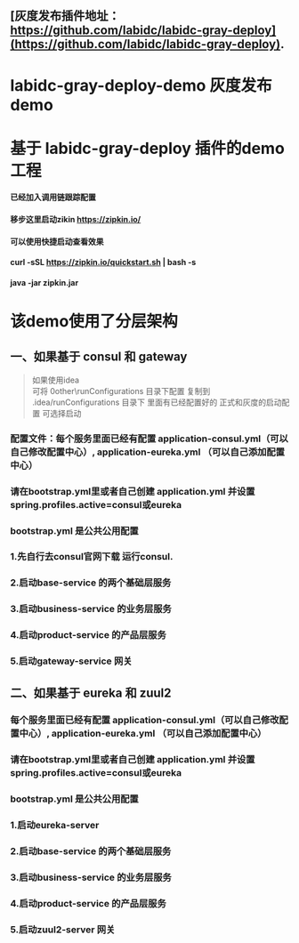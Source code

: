 ## [灰度发布插件地址：https://github.com/labidc/labidc-gray-deploy](https://github.com/labidc/labidc-gray-deploy).

# labidc-gray-deploy-demo 灰度发布demo
# 基于 labidc-gray-deploy 插件的demo 工程 
#### 已经加入调用链跟踪配置
####  移步这里启动zikin https://zipkin.io/
#### 可以使用快捷启动查看效果
#### curl -sSL https://zipkin.io/quickstart.sh | bash -s
#### java -jar zipkin.jar


# 该demo使用了分层架构

## 一、如果基于 consul 和 gateway
> 如果使用idea  
> 可将 0other\runConfigurations 目录下配置 复制到 .idea/runConfigurations 目录下
> 里面有已经配置好的 正式和灰度的启动配置 可选择启动

### 配置文件：每个服务里面已经有配置 application-consul.yml（可以自己修改配置中心）, application-eureka.yml （可以自己添加配置中心）
### 请在bootstrap.yml里或者自己创建 application.yml 并设置spring.profiles.active=consul或eureka
### bootstrap.yml 是公共公用配置
### 1.先自行去consul官网下载 运行consul.
### 2.启动base-service 的两个基础层服务
### 3.启动business-service 的业务层服务
### 4.启动product-service 的产品层服务
### 5.启动gateway-service 网关




## 二、如果基于 eureka 和 zuul2
### 每个服务里面已经有配置 application-consul.yml（可以自己修改配置中心）, application-eureka.yml （可以自己添加配置中心）
### 请在bootstrap.yml里或者自己创建 application.yml 并设置spring.profiles.active=consul或eureka
### bootstrap.yml 是公共公用配置
### 1.启动eureka-server
### 2.启动base-service 的两个基础层服务
### 3.启动business-service 的业务层服务
### 4.启动product-service 的产品层服务
### 5.启动zuul2-server 网关

